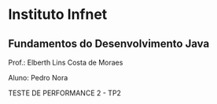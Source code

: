 # Instituto Infnet
## Fundamentos do Desenvolvimento Java
Prof.: Elberth Lins Costa de Moraes

Aluno: Pedro Nora

TESTE DE PERFORMANCE 2 - TP2
